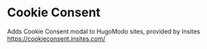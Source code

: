# Cookie Consent

Adds Cookie Consent modal to HugoModo sites, provided by Insites https://cookieconsent.insites.com/
